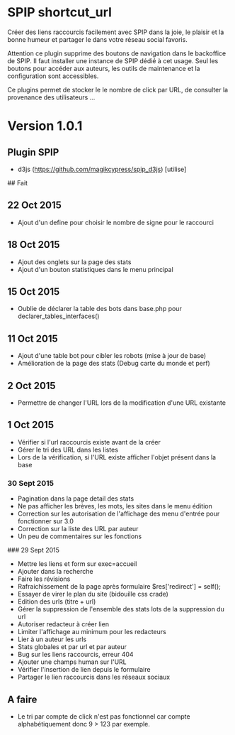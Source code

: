 SPIP shortcut_url
=======

Créer des liens raccourcis facilement avec SPIP dans la joie, le plaisir et la bonne humeur et partager le dans votre réseau social favoris.

Attention ce plugin supprime des boutons de navigation dans le backoffice de SPIP. Il faut installer une instance de SPIP dédié à cet usage. Seul les boutons pour accéder aux auteurs, les outils de maintenance et la configuration sont accessibles.

Ce plugins permet de stocker le le nombre de click par URL, de consulter la provenance des utilisateurs ...

# Version 1.0.1

## Plugin SPIP

* d3js (https://github.com/magikcypress/spip_d3js) [utilise]

## Fait

## 22 Oct 2015

- Ajout d'un define pour choisir le nombre de signe pour le raccourci

## 18 Oct 2015

- Ajout des onglets sur la page des stats
- Ajout d'un bouton statistiques dans le menu principal

## 15 Oct 2015

- Oublie de déclarer la table des bots dans base.php pour declarer_tables_interfaces()

## 11 Oct 2015

- Ajout d'une table bot pour cibler les robots (mise à jour de base)
- Amélioration de la page des stats (Debug carte du monde et perf)

## 2 Oct 2015

- Permettre de changer l'URL lors de la modification d'une URL existante

## 1 Oct 2015

- Vérifier si l'url raccourcis existe avant de la créer
- Gérer le tri des URL dans les listes
- Lors de la vérification, si l'URL existe afficher l'objet présent dans la base

### 30 Sept 2015

- Pagination dans la page detail des stats
- Ne pas afficher les brèves, les mots, les sites dans le menu édition
- Correction sur les autorisation de l'affichage des menu d'entrée pour fonctionner sur 3.0
- Correction sur la liste des URL par auteur
- Un peu de commentaires sur les fonctions

### 29 Sept 2015

- Mettre les liens et form sur exec=accueil
- Ajouter dans la recherche
- Faire les révisions
- Rafraichissement de la page après formulaire $res['redirect'] = self();
- Essayer de virer le plan du site (bidouille css crade)
- Edition des urls (titre + url)
- Gérer la suppression de l'ensemble des stats lots de la suppression du url
- Autoriser redacteur à créer lien
- Limiter l'affichage au minimum pour les redacteurs
- Lier à un auteur les urls
- Stats globales et par url et par auteur
- Bug sur les liens raccourcis, erreur 404
- Ajouter une champs human sur l'URL
- Vérifier l'insertion de lien depuis le formulaire
- Partager le lien raccourcis dans les réseaux sociaux

## A faire

- Le tri par compte de click n'est pas fonctionnel car compte alphabétiquement donc 9 > 123 par exemple.